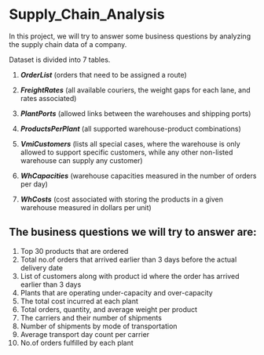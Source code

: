 # Supply_Chain_Analysis

In this project, we will try to answer some business questions by analyzing the supply chain data of a company.

Dataset is divided into 7 tables.

1) _**OrderList**_ (orders that need to be assigned a route)

2) _**FreightRates**_ (all available couriers, the weight gaps for each lane, and rates associated) 

3) **_PlantPorts_** (allowed links between the warehouses and shipping ports)

4) _**ProductsPerPlant**_ (all supported warehouse-product combinations)

5) _**VmiCustomers**_ (lists all special cases, where the warehouse is only allowed to support specific customers, while any other non-listed warehouse can supply any customer)

6) _**WhCapacities**_ (warehouse capacities measured in the number of orders per day)

7) _**WhCosts**_ (cost associated with storing the products in a given warehouse measured in dollars per unit)


## The business questions we will try to answer are:

1. Top 30 products that are ordered
2. Total no.of orders that arrived earlier than 3 days before the actual delivery date
3. List of customers along with product id where the order has arrived earlier than 3 days
4. Plants that are operating under-capacity and over-capacity
5. The total cost incurred at each plant
6. Total orders, quantity, and average weight per product
7. The carriers and their number of shipments
8. Number of shipments by mode of transportation
9. Average transport day count per carrier
10. No.of orders fulfilled by each plant
